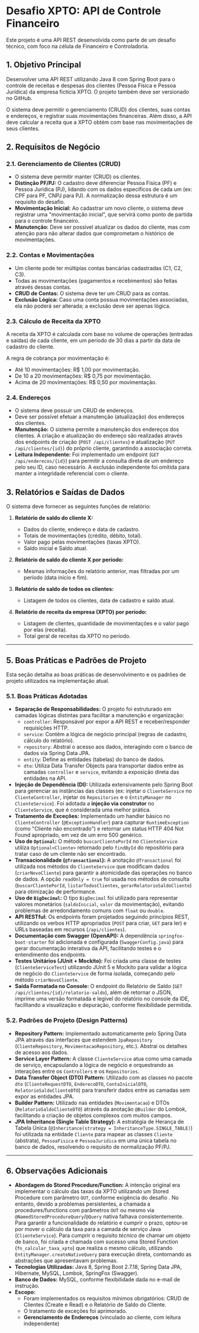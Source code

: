 # Desafio XPTO: API de Controle Financeiro

Este projeto é uma API REST desenvolvida como parte de um desafio técnico, com foco na célula de Financeiro e Controladoria.

## 1. Objetivo Principal

Desenvolver uma API REST utilizando Java 8 com Spring Boot para o controle de receitas e despesas dos clientes (Pessoa Física e Pessoa Jurídica) da empresa fictícia XPTO. O projeto também deve ser versionado no GitHub.

O sistema deve permitir o gerenciamento (CRUD) dos clientes, suas contas e endereços, e registrar suas movimentações financeiras. Além disso, a API deve calcular a receita que a XPTO obtém com base nas movimentações de seus clientes.

## 2. Requisitos de Negócio

### 2.1. Gerenciamento de Clientes (CRUD)
* O sistema deve permitir manter (CRUD) os clientes.
* **Distinção PF/PJ:** O cadastro deve diferenciar Pessoa Física (PF) e Pessoa Jurídica (PJ), lidando com os dados específicos de cada um (ex: CPF para PF, CNPJ para PJ). A normalização dessa estrutura é um requisito do desafio.
* **Movimentação Inicial:** Ao cadastrar um novo cliente, o sistema deve registrar uma "movimentação inicial", que servirá como ponto de partida para o controle financeiro.
* **Manutenção:** Deve ser possível atualizar os dados do cliente, mas com atenção para não alterar dados que comprometam o histórico de movimentações.

### 2.2. Contas e Movimentações
* Um cliente pode ter múltiplas contas bancárias cadastradas (C1, C2, C3).
* Todas as movimentações (pagamentos e recebimentos) são feitas através dessas contas.
* **CRUD de Contas:** O sistema deve ter um CRUD para as contas.
* **Exclusão Lógica:** Caso uma conta possua movimentações associadas, ela não poderá ser alterada; a exclusão deve ser apenas lógica.

### 2.3. Cálculo de Receita da XPTO
A receita da XPTO é calculada com base no volume de operações (entradas e saídas) de cada cliente, em um período de 30 dias a partir da data de cadastro do cliente.

A regra de cobrança por movimentação é:
* Até 10 movimentações: R$ 1,00 por movimentação.
* De 10 a 20 movimentações: R$ 0,75 por movimentação.
* Acima de 20 movimentações: R$ 0,50 por movimentação.

### 2.4. Endereços
* O sistema deve possuir um CRUD de endereços.
* Deve ser possível efetuar a manutenção (atualização) dos endereços dos clientes.
* **Manutenção:** O sistema permite a manutenção dos endereços dos clientes. A criação e atualização do endereço são realizadas através dos endpoints de criação (`POST /api/clientes`) e atualização (`PUT /api/clientes/{id}`) do próprio cliente, garantindo a associação correta.
* **Leitura Independente:** Foi implementado um endpoint (`GET /api/enderecos/{id}`) para permitir a consulta direta de um endereço pelo seu ID, caso necessário. A exclusão independente foi omitida para manter a integridade referencial com o cliente.

## 3. Relatórios e Saídas de Dados

O sistema deve fornecer as seguintes funções de relatório:

1.  **Relatório de saldo do cliente X:**
    * Dados do cliente, endereço e data de cadastro.
    * Totais de movimentações (crédito, débito, total).
    * Valor pago pelas movimentações (taxas XPTO).
    * Saldo inicial e Saldo atual.

2.  **Relatório de saldo do cliente X por período:**
    * Mesmas informações do relatório anterior, mas filtradas por um período (data início e fim).

3.  **Relatório de saldo de todos os clientes:**
    * Listagem de todos os clientes, data de cadastro e saldo atual.

4.  **Relatório de receita da empresa (XPTO) por período:**
    * Listagem de clientes, quantidade de movimentações e o valor pago por elas (receita).
    * Total geral de receitas da XPTO no período.

---
## 5. Boas Práticas e Padrões de Projeto

Esta seção detalha as boas práticas de desenvolvimento e os padrões de projeto utilizados na implementação atual.

### 5.1. Boas Práticas Adotadas
* **Separação de Responsabilidades:** O projeto foi estruturado em camadas lógicas distintas para facilitar a manutenção e organização:
    * `controller`: Responsável por expor a API REST e receber/responder requisições HTTP.
    * `service`: Contém a lógica de negócio principal (regras de cadastro, cálculo do relatório).
    * `repository`: Abstrai o acesso aos dados, interagindo com o banco de dados via Spring Data JPA.
    * `entity`: Define as entidades (tabelas) do banco de dados.
    * `dto`: Utiliza Data Transfer Objects para transportar dados entre as camadas `controller` e `service`, evitando a exposição direta das entidades na API.
* **Injeção de Dependência (DI):** Utilizada extensivamente pelo Spring Boot para gerenciar as instâncias das classes (ex: injetar o `ClienteService` no `ClienteController`, injetar os `Repositories` e o `EntityManager` no `ClienteService`). Foi adotada a **injeção via construtor** no `ClienteService`, que é considerada uma melhor prática.
* **Tratamento de Exceções:** Implementado um handler básico no `ClienteController` (`@ExceptionHandler`) para capturar `RuntimeException` (como "Cliente não encontrado") e retornar um status HTTP 404 Not Found apropriado, em vez de um erro 500 genérico.
* **Uso de `Optional`:** O método `buscarClientePorId` no `ClienteService` utiliza `Optional<Cliente>` retornado pelo `findById` do repositório para tratar caso de um cliente não ser encontrado.
* **Transacionalidade (`@Transactional`):** A anotação `@Transactional` foi utilizada nos métodos do `ClienteService` que modificam dados (`criarNovoCliente`) para garantir a atomicidade das operações no banco de dados. A opção `readOnly = true` foi usada nos métodos de consulta (`buscarClientePorId`, `listarTodosClientes`, `gerarRelatorioSaldoCliente`) para otimização de performance.
* **Uso de `BigDecimal`:** O tipo `BigDecimal` foi utilizado para representar valores monetários (`saldoInicial`, `valor` da movimentação), evitando problemas de arredondamento comuns com `float` ou `double`.
* **API RESTful:** Os endpoints foram projetados seguindo princípios REST, utilizando os verbos HTTP apropriados (`POST` para criar, `GET` para ler) e URLs baseadas em recursos (`/api/clientes`).
* **Documentação com Swagger (OpenAPI):** A dependência `springfox-boot-starter` foi adicionada e configurada (`SwaggerConfig.java`) para gerar documentação interativa da API, facilitando testes e o entendimento dos endpoints.
* **Testes Unitários (JUnit + Mockito):** Foi criada uma classe de testes (`ClienteServiceTest`) utilizando JUnit 5 e Mockito para validar a lógica de negócio do `ClienteService` de forma isolada, começando pelo método `criarNovoCliente`.
* **Saída Formatada no Console:** O endpoint do Relatório de Saldo (`GET /api/clientes/{id}/relatorio-saldo`), além de retornar o JSON, imprime uma versão formatada e legível do relatório no console da IDE, facilitando a visualização e depuração, conforme flexibilidade permitida.
### 5.2. Padrões de Projeto (Design Patterns)
* **Repository Pattern:** Implementado automaticamente pelo Spring Data JPA através das interfaces que estendem `JpaRepository` (`ClienteRepository`, `MovimentacaoRepository`, etc.). Abstrai os detalhes de acesso aos dados.
* **Service Layer Pattern:** A classe `ClienteService` atua como uma camada de serviço, encapsulando a lógica de negócio e orquestrando as interações entre os `Controllers` e os `Repositories`.
* **Data Transfer Object (DTO) Pattern:** Utilizado com as classes no pacote `dto` (`ClienteRequestDTO`, `EnderecoDTO`, `ContaInicialDTO`, `RelatorioSaldoClienteDTO`) para transferir dados entre as camadas sem expor as entidades JPA.
* **Builder Pattern:** Utilizado nas entidades (`Movimentacao`) e DTOs (`RelatorioSaldoClienteDTO`) através da anotação `@Builder` do Lombok, facilitando a criação de objetos complexos com muitos campos.
* **JPA Inheritance (Single Table Strategy):** A estratégia de Herança de Tabela Única (`@Inheritance(strategy = InheritanceType.SINGLE_TABLE)`) foi utilizada na entidade `Cliente` para mapear as classes `Cliente` (abstrata), `PessoaFisica` e `PessoaJuridica` em uma única tabela no banco de dados, resolvendo o requisito de normalização PF/PJ.

---
## 6. Observações Adicionais


* **Abordagem do Stored Procedure/Function:** A intenção original era implementar o cálculo das taxas da XPTO utilizando um Stored Procedure com parâmetro `OUT`, conforme exigência do desafio . No entanto, devido a problemas persistentes, a chamada a procedures/functions com parâmetros `OUT` ou mesmo via `@NamedStoredProcedureQuery`/`@Query` nativa falhava consistentemente. Para garantir a funcionalidade do relatório e cumprir o prazo, optou-se por mover o cálculo da taxa para a camada de serviço Java (`ClienteService`). Para cumprir o requisito *técnico* de chamar um objeto de banco, foi criada e chamada com sucesso uma Stored Function (`fn_calcular_taxa_xpto`) que realiza o mesmo cálculo, utilizando `EntityManager.createNativeQuery` para execução direta, contornando as abstrações que apresentavam problemas.
* **Tecnologias Utilizadas:** Java 8, Spring Boot 2.7.18, Spring Data JPA, Hibernate, MySQL, Lombok, SpringFox (Swagger).
* **Banco de Dados:** MySQL, conforme flexibilidade dada no e-mail de instrução.
* **Escopo:** 
  - Foram implementados os requisitos mínimos obrigatórios: CRUD de Clientes (Create e Read) e o Relatório de Saldo do Cliente. 
  - O tratamento de exceções foi aprimorado. 
  - **Gerenciamento de Endereços** (vinculado ao cliente, com leitura independente)